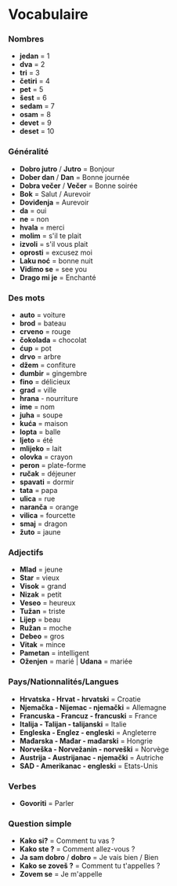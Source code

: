 # Vocabulaire

### Nombres

- **jedan** = 1
- **dva** = 2
- **tri** = 3
- **četiri** = 4
- **pet** = 5
- **šest** = 6
- **sedam** = 7
- **osam** = 8
- **devet** = 9
- **deset** = 10

### Généralité

- **Dobro jutro** / **Jutro** = Bonjour
- **Dober dan** / **Dan** = Bonne journée
- **Dobra večer** / **Večer** = Bonne soirée
- **Bok** = Salut / Aurevoir
- **Doviđenja** = Aurevoir
- **da** = oui
- **ne** = non
- **hvala** = merci
- **molim** = s'il te plait
- **izvoli** = s'il vous plait
- **oprosti** = excusez moi
- **Laku noć** = bonne nuit
- **Vidimo se** = see you
- **Drago mi je** = Enchanté

### Des mots

- **auto** = voiture
- **brod** = bateau
- **crveno** = rouge
- **čokolada** = chocolat
- **ćup** = pot
- **drvo** = arbre
- **džem** = confiture
- **đumbir** = gingembre
- **fino** = délicieux
- **grad** = ville
- **hrana** - nourriture
- **ime** = nom
- **juha** = soupe
- **kuća** = maison
- **lopta** = balle
- **ljeto** = été
- **mlijeko** = lait
- **olovka** = crayon
- **peron** = plate-forme
- **ručak** = déjeuner
- **spavati** = dormir
- **tata** = papa
- **ulica** = rue
- **naranča** = orange
- **vilica** = fourcette
- **smaj** = dragon
- **žuto** = jaune

### Adjectifs

- **Mlad** = jeune
- **Star** = vieux
- **Visok** = grand
- **Nizak** = petit
- **Veseo** = heureux
- **Tužan** = triste
- **Lijep** = beau
- **Ružan** = moche
- **Debeo** = gros
- **Vitak** = mince
- **Pametan** = intelligent
- **Oženjen** = marié | **Udana** = mariée

### Pays/Nationnalités/Langues

- **Hrvatska - Hrvat - hrvatski** = Croatie
- **Njemačka - Nijemac - njemački** = Allemagne
- **Francuska - Francuz - francuski** = France
- **Italija - Talijan - talijanski** = Italie
- **Engleska - Englez - engleski** = Angleterre
- **Mađarska - Mađar - mađarski** = Hongrie
- **Norveška - Norvežanin - norveški** = Norvège
- **Austrija - Austrijanac - njemački** = Autriche
- **SAD - Amerikanac - engleski** = Etats-Unis

### Verbes

- **Govoriti** = Parler

### Question simple 

- **Kako si?** = Comment tu vas ?
- **Kako ste ?** = Comment allez-vous ?
- **Ja sam dobro** / **dobro** = Je vais bien / Bien
- **Kako se zoveš ?** = Comment tu t'appelles ?
- **Zovem se** = Je m'appelle 